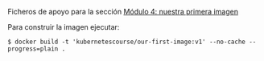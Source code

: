 Ficheros de apoyo para la sección [Módulo 4: nuestra primera imagen](https://docker-course.alfonsoalba.com/slides/es/0040_dockerfile_and_buildkit/index.html#/2)

Para construir la imagen ejecutar:


```shell
$ docker build -t 'kubernetescourse/our-first-image:v1' --no-cache --progress=plain .
```


